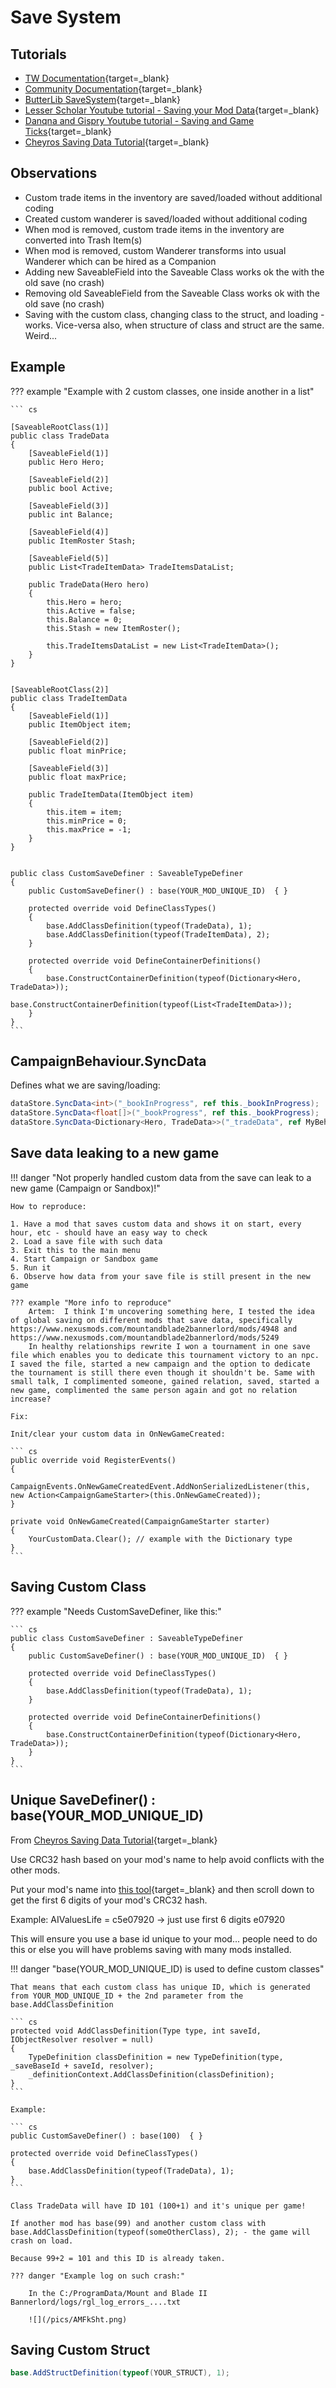 # Save System

## Tutorials

* [TW Documentation](https://docs.bannerlordmodding.com/_csharp-api/savesystem/){target=_blank}
* [Community Documentation](https://docs.bannerlordmodding.com/_csharp-api/savesystem/){target=_blank}
* [ButterLib SaveSystem](https://butr.github.io/Bannerlord.ButterLib/articles/SaveSystem/Overview.html){target=_blank}
* [Lesser Scholar Youtube tutorial - Saving your Mod Data](https://www.youtube.com/watch?v=RteqVUpEN8E&list=PLzebdAxJeltRwfJ8jzsNolgHkRvLjoCRC&index=15){target=_blank}
* [Danqna and Gispry Youtube tutorial - Saving and Game Ticks](https://www.youtube.com/watch?v=zTLSyhXsepc&list=PL02GptyKz6G0oElRE_27efBWQIE1zsAgd&index=6){target=_blank}
* [Cheyros Saving Data Tutorial](https://forums.taleworlds.com/index.php?threads/saving-data.415921/){target=_blank}


## Observations

* Custom trade items in the inventory are saved/loaded without additional coding
* Created custom wanderer is saved/loaded without additional coding
* When mod is removed, custom trade items in the inventory are converted into Trash Item(s)
* When mod is removed, custom Wanderer transforms into usual Wanderer which can be hired as a Companion
* Adding new SaveableField into the Saveable Class works ok the with the old save (no crash)
* Removing old SaveableField from the Saveable Class works ok with the old save (no crash)
* Saving with the custom class, changing class to the struct, and loading - works. Vice-versa also, when structure of class and struct are the same. Weird...


## Example

??? example "Example with 2 custom classes, one inside another in a list"

    ``` cs

    [SaveableRootClass(1)]
    public class TradeData
    {
        [SaveableField(1)]
        public Hero Hero;

        [SaveableField(2)]
        public bool Active;

        [SaveableField(3)]
        public int Balance;

        [SaveableField(4)]
        public ItemRoster Stash;

        [SaveableField(5)]
        public List<TradeItemData> TradeItemsDataList;

        public TradeData(Hero hero)
        {
            this.Hero = hero;
            this.Active = false;
            this.Balance = 0;
            this.Stash = new ItemRoster();

            this.TradeItemsDataList = new List<TradeItemData>();
        }
    }


    [SaveableRootClass(2)]
    public class TradeItemData
    {
        [SaveableField(1)]
        public ItemObject item;

        [SaveableField(2)]
        public float minPrice;

        [SaveableField(3)]
        public float maxPrice;

        public TradeItemData(ItemObject item)
        {
            this.item = item;
            this.minPrice = 0;
            this.maxPrice = -1;
        }
    }


    public class CustomSaveDefiner : SaveableTypeDefiner
    {
        public CustomSaveDefiner() : base(YOUR_MOD_UNIQUE_ID)  { }

        protected override void DefineClassTypes()
        {
            base.AddClassDefinition(typeof(TradeData), 1);
            base.AddClassDefinition(typeof(TradeItemData), 2);
        }

        protected override void DefineContainerDefinitions()
        {
            base.ConstructContainerDefinition(typeof(Dictionary<Hero, TradeData>));
            base.ConstructContainerDefinition(typeof(List<TradeItemData>));
        }
    }
    ```


## CampaignBehaviour.SyncData

Defines what we are saving/loading:

``` cs
dataStore.SyncData<int>("_bookInProgress", ref this._bookInProgress);
dataStore.SyncData<float[]>("_bookProgress", ref this._bookProgress);
dataStore.SyncData<Dictionary<Hero, TradeData>>("_tradeData", ref MyBehaviour.TradeAgentsData);
```

## Save data leaking to a new game

!!! danger "Not properly handled custom data from the save can leak to a new game (Campaign or Sandbox)!"

    How to reproduce:

    1. Have a mod that saves custom data and shows it on start, every hour, etc - should have an easy way to check
    2. Load a save file with such data
    3. Exit this to the main menu
    4. Start Campaign or Sandbox game
    5. Run it
    6. Observe how data from your save file is still present in the new game

    ??? example "More info to reproduce"
        Artem:  I think I'm uncovering something here, I tested the idea of global saving on different mods that save data, specifically https://www.nexusmods.com/mountandblade2bannerlord/mods/4948 and https://www.nexusmods.com/mountandblade2bannerlord/mods/5249
        In healthy relationships rewrite I won a tournament in one save file which enables you to dedicate this tournament victory to an npc. I saved the file, started a new campaign and the option to dedicate the tournament is still there even though it shouldn't be. Same with small talk, I complimented someone, gained relation, saved, started a new game, complimented the same person again and got no relation increase?

    Fix:

    Init/clear your custom data in OnNewGameCreated:

    ``` cs
    public override void RegisterEvents()
    {
        CampaignEvents.OnNewGameCreatedEvent.AddNonSerializedListener(this, new Action<CampaignGameStarter>(this.OnNewGameCreated));
    }

    private void OnNewGameCreated(CampaignGameStarter starter)
    {
        YourCustomData.Clear(); // example with the Dictionary type
    }
    ```

## Saving Custom Class

??? example "Needs CustomSaveDefiner, like this:"

    ``` cs
    public class CustomSaveDefiner : SaveableTypeDefiner
    {
        public CustomSaveDefiner() : base(YOUR_MOD_UNIQUE_ID)  { }

        protected override void DefineClassTypes()
        {
            base.AddClassDefinition(typeof(TradeData), 1);
        }

        protected override void DefineContainerDefinitions()
        {
            base.ConstructContainerDefinition(typeof(Dictionary<Hero, TradeData>));
        }
    }
    ```


## Unique SaveDefiner() : base(YOUR_MOD_UNIQUE_ID)

From [Cheyros Saving Data Tutorial](https://forums.taleworlds.com/index.php?threads/saving-data.415921/){target=_blank}

Use CRC32 hash based on your mod's name to help avoid conflicts with the other mods.

 Put your mod's name into [this tool](https://www.fileformat.info/tool/hash.htm){target=_blank} and then scroll down to get the first 6 digits of your mod's CRC32 hash.

Example: AIValuesLife = c5e07920 -> just use first 6 digits e07920<br>

This will ensure you use a base id unique to your mod... people need to do this or else you will have problems saving with many mods installed.

!!! danger "base(YOUR_MOD_UNIQUE_ID) is used to define custom classes"

    That means that each custom class has unique ID, which is generated from YOUR_MOD_UNIQUE_ID + the 2nd parameter from the base.AddClassDefinition

    ``` cs
    protected void AddClassDefinition(Type type, int saveId, IObjectResolver resolver = null)
    {
        TypeDefinition classDefinition = new TypeDefinition(type, _saveBaseId + saveId, resolver);
        _definitionContext.AddClassDefinition(classDefinition);
    }
    ```

    Example:

    ``` cs
    public CustomSaveDefiner() : base(100)  { }

    protected override void DefineClassTypes()
    {
        base.AddClassDefinition(typeof(TradeData), 1);
    }
    ```

    Class TradeData will have ID 101 (100+1) and it's unique per game!

    If another mod has base(99) and another custom class with base.AddClassDefinition(typeof(someOtherClass), 2); - the game will crash on load.

    Because 99+2 = 101 and this ID is already taken.

    ??? danger "Example log on such crash:"

        In the C:/ProgramData/Mount and Blade II Bannerlord/logs/rgl_log_errors_....txt

        ![](/pics/AMFkSht.png)


## Saving Custom Struct

``` cs
base.AddStructDefinition(typeof(YOUR_STRUCT), 1);
